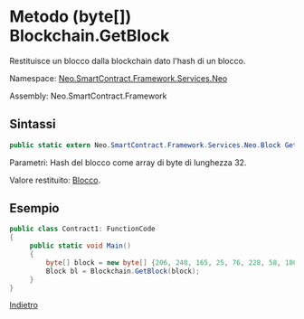 # Metodo (byte[]) Blockchain.GetBlock 

Restituisce un blocco dalla blockchain dato l'hash di un blocco.

Namespace: [Neo.SmartContract.Framework.Services.Neo](../../neo.md)

Assembly: Neo.SmartContract.Framework

## Sintassi

```c#
public static extern Neo.SmartContract.Framework.Services.Neo.Block GetBlock(byte[] hash)
```

Parametri: Hash del blocco come array di byte di lunghezza 32.

Valore restituito: [Blocco](../Block.md).

## Esempio

```c#
public class Contract1: FunctionCode
{
     public static void Main()
     {
         byte[] block = new byte[] {206, 240, 165, 25, 76, 228, 58, 100, 117, 184, 213, 171, 61, 96, 34, 234, 129, 116, 60, 71, 11, 231, 143, 195, 123, 5, 190, 250, 182, 14, 152};
         Block bl = Blockchain.GetBlock(block);
     }
}
```



[Indietro](../Blockchain.md)
